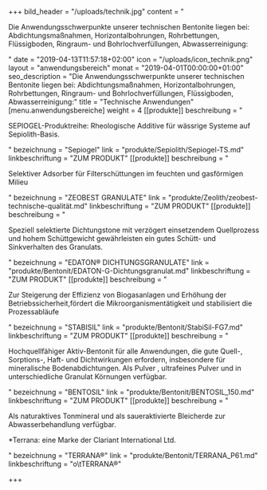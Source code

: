 +++
bild_header = "/uploads/technik.jpg"
content = "<p>Die Anwendungsschwerpunkte unserer technischen Bentonite liegen bei: Abdichtungsmaßnahmen, Horizontalbohrungen, Rohrbettungen, Flüssigboden, Ringraum- und Bohrlochverfüllungen, Abwasserreinigung:</p>"
date = "2019-04-13T11:57:18+02:00"
icon = "/uploads/icon_technik.png"
layout = "anwendungsbereich"
monat = "2019-04-01T00:00:00+01:00"
seo_description = "Die Anwendungsschwerpunkte unserer technischen Bentonite liegen bei: Abdichtungsmaßnahmen, Horizontalbohrungen, Rohrbettungen, Ringraum- und Bohrlochverfüllungen, Flüssigboden, Abwasserreinigung:"
title = "Technische Anwendungen"
[menu.anwendungsbereiche]
weight = 4
[[produkte]]
beschreibung = "<p>SEPIOGEL-Produktreihe: Rheologische Additive für wässrige Systeme auf Sepiolith-Basis.</p>"
bezeichnung = "Sepiogel"
link = "produkte/Sepiolith/Sepiogel-TS.md"
linkbeschriftung = "ZUM PRODUKT"
[[produkte]]
beschreibung = "<p>Selektiver Adsorber für Filterschüttungen im feuchten und gasförmigen Milieu</p>"
bezeichnung = "ZEOBEST GRANULATE"
link = "produkte/Zeolith/zeobest-technische-qualität.md"
linkbeschriftung = "ZUM PRODUKT"
[[produkte]]
beschreibung = "<p>Speziell selektierte Dichtungstone mit verzögert einsetzendem Quellprozess und hohem Schüttgewicht gewährleisten ein gutes Schütt- und Sinkverhalten des Granulats.</p>"
bezeichnung = "EDATON® DICHTUNGSGRANULATE"
link = "produkte/Bentonit/EDATON-G-Dichtungsgranulat.md"
linkbeschriftung = "ZUM PRODUKT"
[[produkte]]
beschreibung = "<p>Zur Steigerung der Effizienz von Biogasanlagen und Erhöhung der Betriebssicherheit,fördert die Mikroorganismentätigkeit und stabilisiert die Prozessabläufe</p>"
bezeichnung = "STABISIL"
link = "produkte/Bentonit/StabiSil-FG7.md"
linkbeschriftung = "ZUM PRODUKT"
[[produkte]]
beschreibung = "<p>Hochquellfähiger Aktiv-Bentonit für alle Anwendungen, die gute Quell-, Sorptions-, Haft- und Dichtwirkungen erfordern, insbesondere für mineralische Bodenabdichtungen. Als Pulver , ultrafeines Pulver und in unterschiedliche Granulat Körnungen verfügbar.</p>"
bezeichnung = "BENTOSIL"
link = "produkte/Bentonit/BENTOSIL_150.md"
linkbeschriftung = "ZUM PRODUKT"
[[produkte]]
beschreibung = "<p>Als naturaktives Tonmineral und als saueraktivierte Bleicherde zur Abwasserbehandlung verfügbar.</p><p>*Terrana: eine Marke der Clariant International Ltd.</p>"
bezeichnung = "TERRANA®"
link = "produkte/Bentonit/TERRANA_P61.md"
linkbeschriftung = "o\tTERRANA®"

+++
